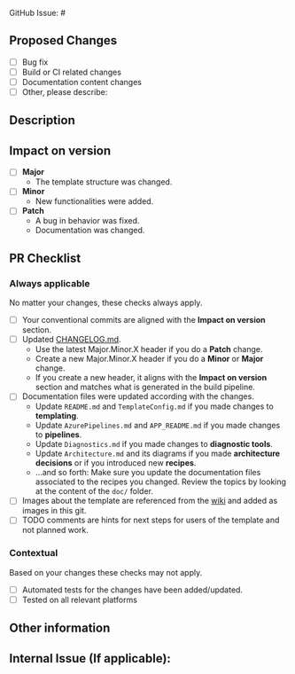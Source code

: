 GitHub Issue: #

## Proposed Changes
<!-- This repo is the Canary from the UnoApplicationTemplate project
    so all PRs should be fixing bugs and not be about adding new features.
    Please check one or more that apply to this PR. -->

 - [ ] Bug fix
 - [ ] Build or CI related changes
 - [ ] Documentation content changes
 - [ ] Other, please describe:

## Description

<!-- (Please describe the changes that this PR introduces.) -->


## Impact on version
<!-- What would be the impact on the version if these changes would be merged back into the main repository?
    Please select one or more based on your commits. -->

- [ ] **Major**
  - The template structure was changed.
- [ ] **Minor**
  - New functionalities were added.
- [ ] **Patch**
  - A bug in behavior was fixed.
  - Documentation was changed.

## PR Checklist 

### Always applicable
No matter your changes, these checks always apply.
- [ ] Your conventional commits are aligned with the **Impact on version** section.
- [ ] Updated [CHANGELOG.md](../CHANGELOG.md).
  - Use the latest Major.Minor.X header if you do a **Patch** change.
  - Create a new Major.Minor.X header if you do a **Minor** or **Major** change.
  - If you create a new header, it aligns with the **Impact on version** section and matches what is generated in the build pipeline.
- [ ] Documentation files were updated according with the changes.
  - Update `README.md` and `TemplateConfig.md` if you made changes to **templating**.
  - Update `AzurePipelines.md` and `APP_README.md` if you made changes to **pipelines**.
  - Update `Diagnostics.md` if you made changes to **diagnostic tools**.
  - Update `Architecture.md` and its diagrams if you made **architecture decisions** or if you introduced new **recipes**.
  - ...and so forth: Make sure you update the documentation files associated to the recipes you changed. Review the topics by looking at the content of the `doc/` folder.
- [ ] Images about the template are referenced from the [wiki](https://github.com/nventive/UnoApplicationTemplate/wiki/Images) and added as images in this git.
- [ ] TODO comments are hints for next steps for users of the template and not planned work.

### Contextual
Based on your changes these checks may not apply.
- [ ] Automated tests for the changes have been added/updated.
- [ ] Tested on all relevant platforms

## Other information

<!-- Please provide any additional information if necessary -->

## Internal Issue (If applicable):
<!-- Link to relevant internal issue if applicable. All PRs should be associated with an issue (GitHub issue or internal) -->